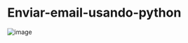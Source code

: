 # Enviar-email-usando-python

![image](https://github.com/SelmaCantelli/Enviar-email-usando-python/assets/77678430/64a0f073-07af-45ec-933b-9b5aea857d8b)



